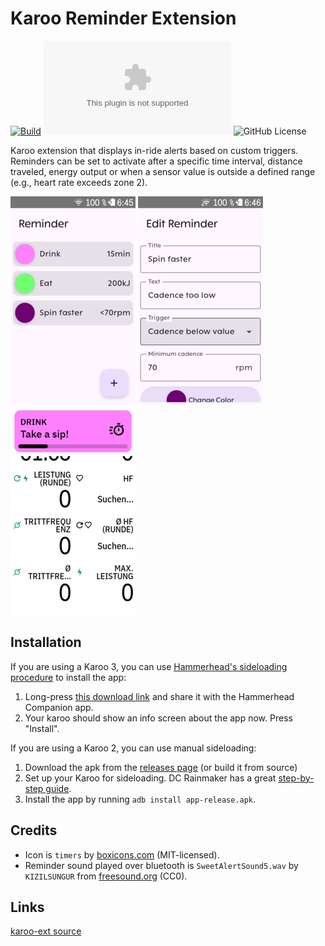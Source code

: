 # Karoo Reminder Extension

[![Build](https://github.com/timklge/karoo-reminder/actions/workflows/android.yml/badge.svg)](https://github.com/timklge/karoo-reminder/actions/workflows/android.yml)
[![GitHub Downloads (specific asset, all releases)](https://img.shields.io/github/downloads/timklge/karoo-reminder/app-release.apk)](https://github.com/timklge/karoo-reminder/releases)
![GitHub License](https://img.shields.io/github/license/timklge/karoo-reminder)

Karoo extension that displays in-ride alerts based on custom triggers. Reminders can be set to activate after a specific time interval, distance traveled, energy output or when a sensor value is outside a defined range (e.g., heart rate exceeds zone 2).

![Reminder List](list.png)
![Reminder Detail](detail.png)
![Reminder in ride](reminder.png)

## Installation

If you are using a Karoo 3,  you can use [Hammerhead's sideloading procedure](https://support.hammerhead.io/hc/en-us/articles/31576497036827-Companion-App-Sideloading) to install the app:

1. Long-press [this download link](https://github.com/timklge/karoo-reminder/releases/latest/download/app-release.apk) and share it with the Hammerhead Companion app.
2. Your karoo should show an info screen about the app now. Press "Install".

If you are using a Karoo 2, you can use manual sideloading:

1. Download the apk from the [releases page](https://github.com/timklge/karoo-reminder/releases) (or build it from source)
2. Set up your Karoo for sideloading. DC Rainmaker has a great [step-by-step guide](https://www.dcrainmaker.com/2021/02/how-to-sideload-android-apps-on-your-hammerhead-karoo-1-karoo-2.html).
3. Install the app by running `adb install app-release.apk`.

## Credits

- Icon is `timers` by [boxicons.com](https://boxicons.com) (MIT-licensed).
- Reminder sound played over bluetooth is `SweetAlertSound5.wav` by `KIZILSUNGUR` from [freesound.org](https://freesound.org/people/KIZILSUNGUR/sounds/72129/) (CC0).

## Links

[karoo-ext source](https://github.com/hammerheadnav/karoo-ext)
